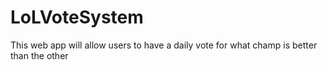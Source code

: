 # LoLVoteSystem
This web app will allow users to have a daily vote for what champ is better than the other
